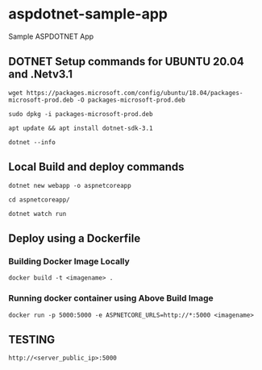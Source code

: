 # aspdotnet-sample-app
Sample ASPDOTNET App

## DOTNET Setup commands for UBUNTU 20.04 and .Netv3.1

```
wget https://packages.microsoft.com/config/ubuntu/18.04/packages-microsoft-prod.deb -O packages-microsoft-prod.deb
```
```
sudo dpkg -i packages-microsoft-prod.deb
```
```
apt update && apt install dotnet-sdk-3.1
```
```
dotnet --info
```


## Local Build and deploy commands

```
dotnet new webapp -o aspnetcoreapp
```

```
cd aspnetcoreapp/
```
```
dotnet watch run
```

## Deploy using a Dockerfile

### Building Docker Image Locally
```
docker build -t <imagename> .
```

### Running docker container using Above Build Image
```
docker run -p 5000:5000 -e ASPNETCORE_URLS=http://*:5000 <imagename>
```

## TESTING
```
http://<server_public_ip>:5000
```